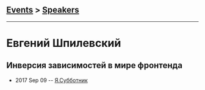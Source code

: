 ## [Events](../README.md) > [Speakers](../speakers.md)
---

# Евгений Шпилевский

## Инверсия зависимостей в мире фронтенда
- 2017 Sep 09 -- [Я.Субботник](https://events.yandex.ru/lib/talks/4928/)    
